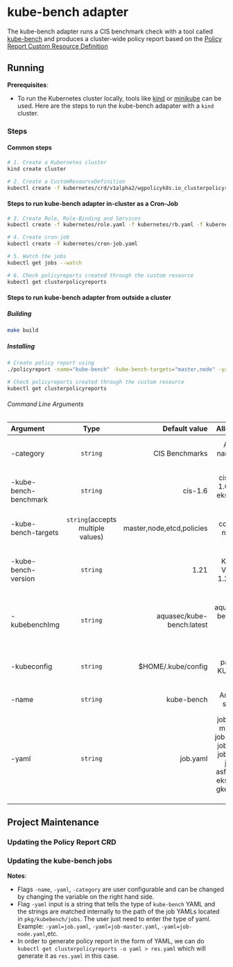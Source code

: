 # kube-bench adapter
The kube-bench adapter runs a CIS benchmark check with a tool called [kube-bench](https://github.com/aquasecurity/kube-bench) and produces a cluster-wide policy report based on the [Policy Report Custom Resource Definition](https://github.com/kubernetes-sigs/wg-policy-prototypes/tree/master/policy-report)

## Running

**Prerequisites**: 
* To run the Kubernetes cluster locally, tools like [kind](https://kind.sigs.k8s.io/) or [minikube](https://minikube.sigs.k8s.io/docs/start/) can be used. Here are the steps to run the kube-bench adapater with a `kind` cluster.

### Steps

#### Common steps
```sh
# 1. Create a Kubernetes cluster
kind create cluster

# 2. Create a CustomResourceDefinition
kubectl create -f kubernetes/crd/v1alpha2/wgpolicyk8s.io_clusterpolicyreports.yaml
```
#### Steps to run kube-bench adapter in-cluster as a Cron-Job
```sh
# 3. Create Role, Role-Binding and Services
kubectl create -f kubernetes/role.yaml -f kubernetes/rb.yaml -f kubernetes/service.yaml

# 4. Create cron-job
kubectl create -f kubernetes/cron-job.yaml

# 5. Watch the jobs
kubectl get jobs --watch

# 6. Check policyreports created through the custom resource
kubectl get clusterpolicyreports
```

#### Steps to run kube-bench adapter from outside a cluster 
##### Building
```sh
make build
```
##### Installing
```sh
# Create policy report using
./policyreport -name="kube-bench" -kube-bench-targets="master,node" -yaml="job.yaml" -category="CIS Benchmarks"

# Check policyreports created through the custom resource
kubectl get clusterpolicyreports
```
###### Command Line Arguments
|      Argument         |  Type   |    Default value         | Allowed value  | Usage                                            |
|:--------------------- |:-------:|-------------------------:|:--------------:|:------------------------------------------------:|
| -category             | `string`| CIS Benchmarks           |   Any string name valid for category             | category of the policy report                    |   
| -kube-bench-benchmark | `string`|   cis-1.6                    |    cis-1.5, cis-1.6, gke-1.0, eks-1.0, ack-1.0            | specify the benchmark for kube-bench job         |
| -kube-bench-targets   | `string`(accepts multiple values)| master,node,etcd,policies| 	master, controlplane, node, etcd, policies               | targets for benchmark of kube-bench job          |   
| -kube-bench-version   | `string`|    1.21                    |   Kubernetes Version like 1.20,1.21,etc             | specify the Kubernetes version for kube-bench job|
| -kubebenchImg         | `string`| aquasec/kube-bench:latest|aquasec/kube-bench:(kube-bench-version)                | kube-bench image used as part of this test       |
| -kubeconfig           | `string`| $HOME/.kube/config       |  path to your KUBECONFIG              | absolute path to the kubeconfig file             | 
| -name                 | `string`| kube-bench               |  Any name of string type              | name of policy report                            |
| -yaml                 | `string`| job.yaml                 |  job.yaml, job-master.yaml, job-node.yaml, job-ack.yaml, job-aks.yaml, job-eks-asff.yaml, job-eks.yaml, job-gke.yaml, job-iks.yaml             | name of YAML for kube-bench job                  | 

## Project Maintenance

### Updating the Policy Report CRD

### Updating the kube-bench jobs


**Notes**:
* Flags `-name`, `-yaml`, `-category` are user configurable and can be changed by changing the variable on the right hand side.
* Flag `-yaml` input is a string that tells the type of `kube-bench` YAML and the strings are matched internally to the path of the job YAMLs located in `pkg/kubebench/jobs`. The user just need to enter the type of yaml. Example:
`-yaml=job.yaml`, `-yaml=job-master.yaml`, `-yaml=job-node.yaml`,etc.
* In order to generate policy report in the form of YAML, we can do `kubectl get clusterpolicyreports -o yaml > res.yaml` which will generate it as `res.yaml` in this case.
